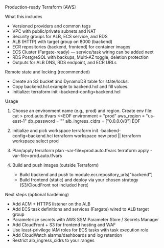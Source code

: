 Production-ready Terraform (AWS)

What this includes
- Versioned providers and common tags
- VPC with public/private subnets and NAT
- Security groups for ALB, ECS service, and RDS
- ALB (HTTP) with target group on 8000 (backend)
- ECR repositories (backend, frontend) for container images
- ECS Cluster (Fargate-ready) — service/task wiring can be added next
- RDS PostgreSQL with backups, Multi-AZ toggle, deletion protection
- Outputs for ALB DNS, RDS endpoint, and ECR URLs

Remote state and locking (recommended)
- Create an S3 bucket and DynamoDB table for state/locks.
- Copy backend.hcl.example to backend.hcl and fill values.
- Initialize: terraform init -backend-config=backend.hcl

Usage
1) Choose an environment name (e.g., prod) and region.
   Create env file: cat > prod.auto.tfvars <<EOF
   environment    = "prod"
   aws_region     = "us-east-1"
   db_password    = "<secure-password>"
   alb_ingress_cidrs = ["0.0.0.0/0"]
   EOF

2) Initialize and pick workspace
   terraform init -backend-config=backend.hcl
   terraform workspace new prod || terraform workspace select prod

3) Plan/apply
   terraform plan -var-file=prod.auto.tfvars
   terraform apply -var-file=prod.auto.tfvars

4) Build and push images (outside Terraform)
   - Build backend and push to module.ecr.repository_urls["backend"]
   - Build frontend (static) and deploy via your chosen strategy (S3/CloudFront not included here)

Next steps (optional hardening)
- Add ACM + HTTPS listener on the ALB
- Add ECS task definitions and services (Fargate) wired to ALB target group
- Parameterize secrets with AWS SSM Parameter Store / Secrets Manager
- Add CloudFront + S3 for frontend hosting and WAF
- Use least-privilege IAM roles for ECS tasks with task execution role
- Add CloudWatch alarms/dashboards and log retention
- Restrict alb_ingress_cidrs to your ranges

